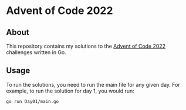 # Advent of Code 2022

## About

This repository contains my solutions to the [Advent of Code 2022](https://adventofcode.com/2022) challenges written in Go.

## Usage

To run the solutions, you need to run the main file for any given day. For example, to run the solution for day 1, you would run:

``` bash
go run Day01/main.go
```
